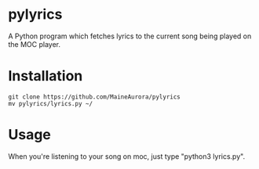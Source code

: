 # pylyrics
A Python program which fetches lyrics to the current song being played on the MOC player. 


# Installation 

```
git clone https://github.com/MaineAurora/pylyrics
mv pylyrics/lyrics.py ~/
```

# Usage

When you're listening to your song on moc, just type "python3 lyrics.py".

